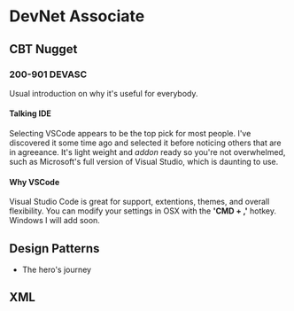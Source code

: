 # DevNet Associate

## CBT Nugget

### 200-901 DEVASC

Usual introduction on why it's useful for everybody.

#### Talking IDE

Selecting VSCode appears to be the top pick for most people. I've discovered it some time ago and selected it before noticing others that are in agreeance. It's light weight and _addon_ ready so you're not overwhelmed, such as Microsoft's full version of Visual Studio, which is daunting to use.

#### Why VSCode

Visual Studio Code is great for support, extentions, themes, and overall flexibility. You can modify your settings in OSX with the __'CMD + ,'__ hotkey. Windows I will add soon. 

###

## Design Patterns  

* The hero's journey


## XML
